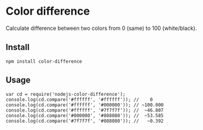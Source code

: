# Color difference

Calculate difference between two colors from 0 (same) to 100 (white/black).

## Install

    npm install color-difference

## Usage

    var cd = require('nodejs-color-difference');
    console.log(cd.compare('#ffffff', '#ffffff')); //    0
    console.log(cd.compare('#ffffff', '#000000')); // ~100.000
    console.log(cd.compare('#ffffff', '#7f7f7f')); //  ~46.807
    console.log(cd.compare('#000000', '#808080')); //  ~53.585
    console.log(cd.compare('#7f7f7f', '#808080')); //   ~0.392

